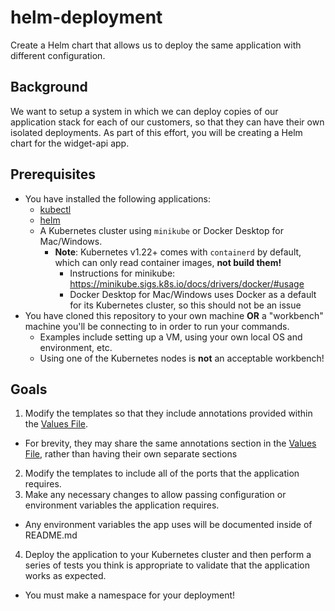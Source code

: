 # helm-deployment

Create a Helm chart that allows us to deploy the same application with different configuration.

## Background

We want to setup a system in which we can deploy copies of our application stack for each of our customers, so that they can have their own isolated deployments. As part of this effort, you will be creating a Helm chart for the widget-api app.

## Prerequisites

- You have installed the following applications:
  - [kubectl](https://kubernetes.io/docs/tasks/tools/#kubectl)
  - [helm](https://helm.sh)
  - A Kubernetes cluster using `minikube` or Docker Desktop for Mac/Windows.
    - **Note**: Kubernetes v1.22+ comes with `containerd` by default, which can only read container images, **not build them!**
      - Instructions for minikube: https://minikube.sigs.k8s.io/docs/drivers/docker/#usage
      - Docker Desktop for Mac/Windows uses Docker as a default for its Kubernetes cluster, so this should not be an issue
- You have cloned this repository to your own machine **OR** a "workbench" machine you'll be connecting to in order to run your commands.
  - Examples include setting up a VM, using your own local OS and environment, etc.
  - Using one of the Kubernetes nodes is **not** an acceptable workbench!

## Goals

1. Modify the templates so that they include annotations provided within the [Values File](https://helm.sh/docs/chart_template_guide/values_files/).
  - For brevity, they may share the same annotations section in the [Values File](https://helm.sh/docs/chart_template_guide/values_files/), rather than having their own separate sections
2. Modify the templates to include all of the ports that the application requires.
3. Make any necessary changes to allow passing configuration or environment variables the application requires.
  - Any environment variables the app uses will be documented inside of README.md 
4. Deploy the application to your Kubernetes cluster and then perform a series of tests you think is appropriate to validate that the application works as expected.
  - You must make a namespace for your deployment!
